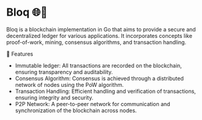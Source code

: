 # Bloq 🌐💎

Bloq is a blockchain implementation in Go that aims to provide a secure and decentralized ledger for various applications. It incorporates concepts like proof-of-work, mining, consensus algorithms, and transaction handling.

🚀 Features
- Immutable ledger: All transactions are recorded on the blockchain, ensuring transparency and auditability.
- Consensus Algorithm: Consensus is achieved through a distributed network of nodes using the PoW algorithm.
- Transaction Handling: Efficient handling and verification of transactions, ensuring integrity and security.
- P2P Network: A peer-to-peer network for communication and synchronization of the blockchain across nodes.
